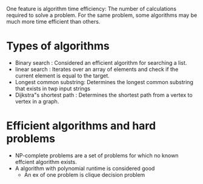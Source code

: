 One feature is algorithm time efficiency: The number of calculations required to solve a problem. For the same problem, some algorithms may be much more time efficient than others.
# Types of algorithms 
* Binary search : Considered an efficient algorithm for searching a list.  
* linear search  : Iterates over an array of elements and check if the current element is equal to the target.
* Longest common substring: Determines the longest common substring that exists in twp input strings
* Dijkstra"s shortest path : Determines the shortest path from a vertex to vertex in a graph.

# Efficient algorithms and hard problems

* NP-complete problems are a set of problems for which no known effcient algorithm exists.
* A algorithm with polynomial runtime is considered good
	* An ex of one problem is clique decision problem